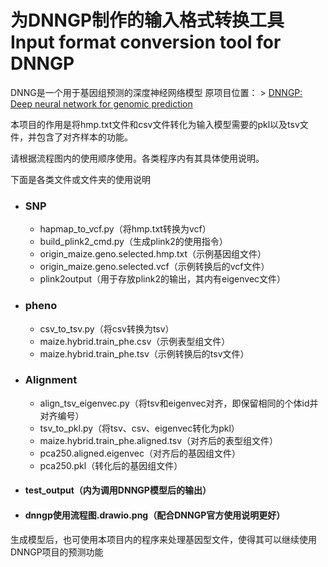 # 为DNNGP制作的输入格式转换工具 Input format conversion tool for DNNGP
DNNG是一个用于基因组预测的深度神经网络模型
原项目位置： > [DNNGP: Deep neural network for genomic prediction](https://github.com/AIBreeding/DNNGP)

本项目的作用是将hmp.txt文件和csv文件转化为输入模型需要的pkl以及tsv文件，并包含了对齐样本的功能。

请根据流程图内的使用顺序使用。各类程序内有其具体使用说明。

下面是各类文件或文件夹的使用说明
- ### SNP
  - hapmap_to_vcf.py（将hmp.txt转换为vcf）
  - build_plink2_cmd.py（生成plink2的使用指令）
  - origin_maize.geno.selected.hmp.txt（示例基因组文件）
  - origin_maize.geno.selected.vcf（示例转换后的vcf文件）
  - plink2output（用于存放plink2的输出，其内有eigenvec文件）
  
- ### pheno
  - csv_to_tsv.py（将csv转换为tsv）
  - maize.hybrid.train_phe.csv（示例表型组文件）
  - maize.hybrid.train_phe.tsv（示例转换后的tsv文件）

- ### Alignment
  - align_tsv_eigenvec.py（将tsv和eigenvec对齐，即保留相同的个体id并对齐编号）
  - tsv_to_pkl.py（将tsv、csv、eigenvec转化为pkl）
  - maize.hybrid.train_phe.aligned.tsv（对齐后的表型组文件）
  - pca250.aligned.eigenvec（对齐后的基因组文件）
  - pca250.pkl（转化后的基因组文件）

- #### test_output（内为调用DNNGP模型后的输出）

- #### dnngp使用流程图.drawio.png（配合DNNGP官方使用说明更好）
生成模型后，也可使用本项目内的程序来处理基因型文件，使得其可以继续使用DNNGP项目的预测功能





